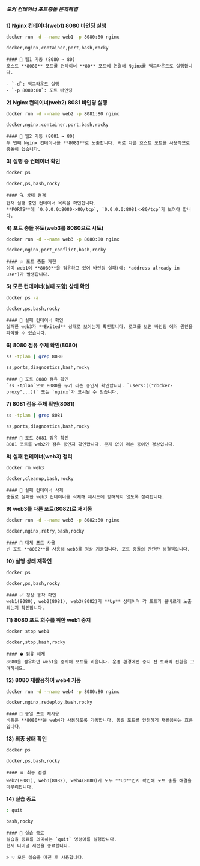 ##### 도커 컨테이너 포트충돌 문제해결

**1) Nginx 컨테이너(web1) 8080 바인딩 실행**

```bash
docker run -d --name web1 -p 8080:80 nginx
```

```tech
docker,nginx,container,port,bash,rocky
```

```desc
#### 🚀 웹1 기동 (8080 → 80)
호스트 **8080** 포트를 컨테이너 **80** 포트에 연결해 Nginx를 백그라운드로 실행합니다.

- `-d`: 백그라운드 실행
- `-p 8080:80`: 포트 바인딩
```

**2) Nginx 컨테이너(web2) 8081 바인딩 실행**

```bash
docker run -d --name web2 -p 8081:80 nginx
```

```tech
docker,nginx,container,port,bash,rocky
```

```desc
#### 🚀 웹2 기동 (8081 → 80)
두 번째 Nginx 컨테이너를 **8081**로 노출합니다. 서로 다른 호스트 포트를 사용하므로 충돌이 없습니다.
```

**3) 실행 중 컨테이너 확인**

```bash
docker ps
```

```tech
docker,ps,bash,rocky
```

```desc
#### 🔍 상태 점검
현재 실행 중인 컨테이너 목록을 확인합니다.  
**PORTS**에 `0.0.0.0:8080->80/tcp`, `0.0.0.0:8081->80/tcp`가 보여야 합니다.
```

**4) 포트 충돌 유도(web3를 8080으로 시도)**

```bash
docker run -d --name web3 -p 8080:80 nginx
```

```tech
docker,nginx,port_conflict,bash,rocky
```

```desc
#### 💥 포트 충돌 재현
이미 web1이 **8080**을 점유하고 있어 바인딩 실패(예: *address already in use*)가 발생합니다.
```

**5) 모든 컨테이너(실패 포함) 상태 확인**

```bash
docker ps -a
```

```tech
docker,ps,bash,rocky
```

```desc
#### 🧾 실패 컨테이너 확인
실패한 web3가 **Exited** 상태로 보이는지 확인합니다. 로그를 보면 바인딩 에러 원인을 파악할 수 있습니다.
```

**6) 8080 점유 주체 확인(8080)**

```bash
ss -tplan | grep 8080
```

```tech
ss,ports,diagnostics,bash,rocky
```

```desc
#### 🔎 포트 8080 점유 확인
`ss -tplan`으로 8080을 누가 리슨 중인지 확인합니다. `users:(("docker-proxy"...))` 또는 `nginx`가 표시될 수 있습니다.
```

**7) 8081 점유 주체 확인(8081)**

```bash
ss -tplan | grep 8081
```

```tech
ss,ports,diagnostics,bash,rocky
```

```desc
#### 🔎 포트 8081 점유 확인
8081 포트를 web2가 점유 중인지 확인합니다. 문제 없이 리슨 중이면 정상입니다.
```

**8) 실패 컨테이너(web3) 정리**

```bash
docker rm web3
```

```tech
docker,cleanup,bash,rocky
```

```desc
#### 🧹 실패 컨테이너 삭제
충돌로 실패한 web3 컨테이너를 삭제해 재시도에 방해되지 않도록 정리합니다.
```

**9) web3를 다른 포트(8082)로 재기동**

```bash
docker run -d --name web3 -p 8082:80 nginx
```

```tech
docker,nginx,retry,bash,rocky
```

```desc
#### 🔁 대체 포트 사용
빈 포트 **8082**를 사용해 web3를 정상 기동합니다. 포트 충돌의 간단한 해결책입니다.
```

**10) 실행 상태 재확인**

```bash
docker ps
```

```tech
docker,ps,bash,rocky
```

```desc
#### ✅ 정상 동작 확인
web1(8080), web2(8081), web3(8082)가 **Up** 상태이며 각 포트가 올바르게 노출되는지 확인합니다.
```

**11) 8080 포트 회수를 위한 web1 중지**

```bash
docker stop web1
```

```tech
docker,stop,bash,rocky
```

```desc
#### ⛔ 점유 해제
8080을 점유하던 web1을 중지해 포트를 비웁니다. 운영 환경에선 중지 전 트래픽 전환을 고려하세요.
```

**12) 8080 재활용하여 web4 기동**

```bash
docker run -d --name web4 -p 8080:80 nginx
```

```tech
docker,nginx,redeploy,bash,rocky
```

```desc
#### 🔄 동일 포트 재사용
비워둔 **8080**을 web4가 사용하도록 기동합니다. 동일 포트를 안전하게 재활용하는 흐름입니다.
```

**13) 최종 상태 확인**

```bash
docker ps
```

```tech
docker,ps,bash,rocky
```

```desc
#### 📊 최종 점검
web2(8081), web3(8082), web4(8080)가 모두 **Up**인지 확인해 포트 충돌 해결을 마무리합니다.
```

**14) 실습 종료**

```bash
: quit
```

```tech
bash,rocky
```

```desc
#### 👋 실습 종료
실습을 종료를 의미하는 `quit` 명령어를 실행합니다.
현재 터미널 세션을 종료합니다.

> 💡 모든 실습을 마친 후 사용합니다.
```

